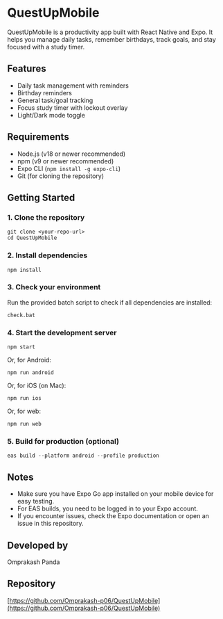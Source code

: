 # QuestUpMobile

QuestUpMobile is a productivity app built with React Native and Expo. It helps you manage daily tasks, remember birthdays, track goals, and stay focused with a study timer.

## Features
- Daily task management with reminders
- Birthday reminders
- General task/goal tracking
- Focus study timer with lockout overlay
- Light/Dark mode toggle

## Requirements
- Node.js (v18 or newer recommended)
- npm (v9 or newer recommended)
- Expo CLI (`npm install -g expo-cli`)
- Git (for cloning the repository)

## Getting Started

### 1. Clone the repository
```
git clone <your-repo-url>
cd QuestUpMobile
```

### 2. Install dependencies
```
npm install
```

### 3. Check your environment
Run the provided batch script to check if all dependencies are installed:
```
check.bat
```

### 4. Start the development server
```
npm start
```
Or, for Android:
```
npm run android
```
Or, for iOS (on Mac):
```
npm run ios
```
Or, for web:
```
npm run web
```

### 5. Build for production (optional)
```
eas build --platform android --profile production
```

## Notes
- Make sure you have Expo Go app installed on your mobile device for easy testing.
- For EAS builds, you need to be logged in to your Expo account.
- If you encounter issues, check the Expo documentation or open an issue in this repository.

## Developed by
Omprakash Panda

## Repository
[https://github.com/Omprakash-p06/QuestUpMobile](https://github.com/Omprakash-p06/QuestUpMobile) 